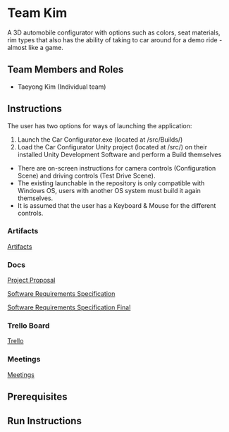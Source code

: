 # Team Kim
A 3D automobile configurator with options such as colors, seat materials, rim types that also has the ability of taking to car around for a demo ride - almost like a game.

## Team Members and Roles
* Taeyong Kim (Individual team)

## Instructions
The user has two options for ways of launching the application:
1. Launch the Car Configurator.exe (located at /src/Builds/)
2. Load the Car Configurator Unity project (located at /src/) on their installed Unity Development Software and perform a Build themselves

- There are on-screen instructions for camera controls (Configuration Scene) and driving controls (Test Drive Scene).
- The existing launchable in the repository is only compatible with Windows OS, users with another OS system must build it again themselves.
- It is assumed that the user has a Keyboard & Mouse for the different controls.

### Artifacts
[Artifacts](https://github.com/taeyongkim95/GVSU-CIS641-TEAMKIM/tree/master/artifacts)

### Docs
[Project Proposal](https://github.com/taeyongkim95/GVSU-CIS641-TEAMKIM/blob/master/docs/proposal.md)

[Software Requirements Specification](https://github.com/taeyongkim95/GVSU-CIS641-TEAMKIM/blob/master/docs/software_requirements_specification.md)

[Software Requirements Specification Final](https://github.com/taeyongkim95/GVSU-CIS641-TEAMKIM/blob/master/docs/software_requirements_specification_final.md)


### Trello Board
[Trello](https://trello.com/b/8Teh1448/cis-641-term-project)

### Meetings
[Meetings](https://github.com/taeyongkim95/GVSU-CIS641-TEAMKIM/tree/master/meetings)

## Prerequisites

## Run Instructions
